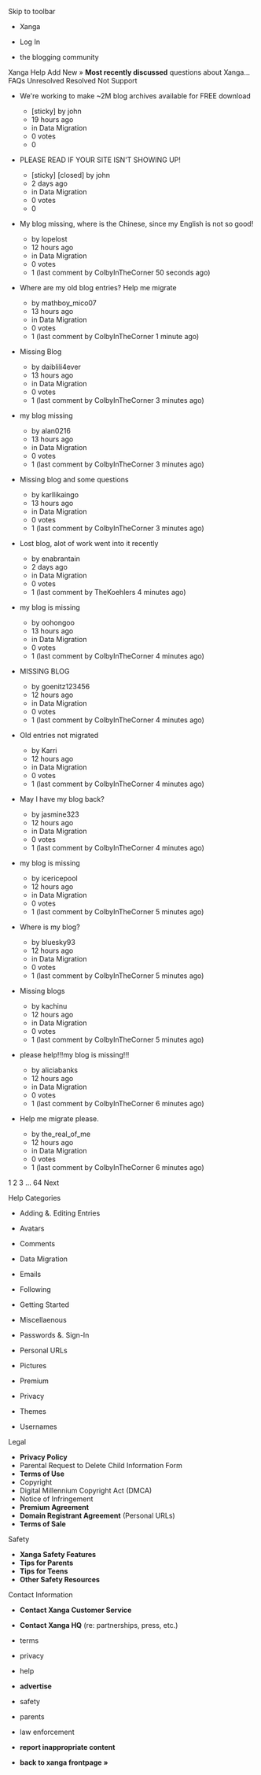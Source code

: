 Skip to toolbar

*   Xanga

*   Log In

*   the blogging community

Xanga Help Add New » **Most recently discussed** questions about Xanga… FAQs Unresolved Resolved Not Support

*   We're working to make ~2M blog archives available for FREE download
    *   \[sticky\] by john
    *   19 hours ago
    *   in Data Migration
    *   0 votes
    *   0
*   PLEASE READ IF YOUR SITE ISN'T SHOWING UP!
    *   \[sticky\] \[closed\] by john
    *   2 days ago
    *   in Data Migration
    *   0 votes
    *   0

*   My blog missing, where is the Chinese, since my English is not so good!
    *   by lopelost
    *   12 hours ago
    *   in Data Migration
    *   0 votes
    *   1 (last comment by ColbyInTheCorner 50 seconds ago)
*   Where are my old blog entries? Help me migrate
    *   by mathboy\_mico07
    *   13 hours ago
    *   in Data Migration
    *   0 votes
    *   1 (last comment by ColbyInTheCorner 1 minute ago)
*   Missing Blog
    *   by daiblili4ever
    *   13 hours ago
    *   in Data Migration
    *   0 votes
    *   1 (last comment by ColbyInTheCorner 3 minutes ago)
*   my blog missing
    *   by alan0216
    *   13 hours ago
    *   in Data Migration
    *   0 votes
    *   1 (last comment by ColbyInTheCorner 3 minutes ago)
*   Missing blog and some questions
    *   by karllikaingo
    *   13 hours ago
    *   in Data Migration
    *   0 votes
    *   1 (last comment by ColbyInTheCorner 3 minutes ago)
*   Lost blog, alot of work went into it recently
    *   by enabrantain
    *   2 days ago
    *   in Data Migration
    *   0 votes
    *   1 (last comment by TheKoehlers 4 minutes ago)
*   my blog is missing
    *   by oohongoo
    *   13 hours ago
    *   in Data Migration
    *   0 votes
    *   1 (last comment by ColbyInTheCorner 4 minutes ago)
*   MISSING BLOG
    *   by goenitz123456
    *   12 hours ago
    *   in Data Migration
    *   0 votes
    *   1 (last comment by ColbyInTheCorner 4 minutes ago)
*   Old entries not migrated
    *   by Karri
    *   12 hours ago
    *   in Data Migration
    *   0 votes
    *   1 (last comment by ColbyInTheCorner 4 minutes ago)
*   May I have my blog back?
    *   by jasmine323
    *   12 hours ago
    *   in Data Migration
    *   0 votes
    *   1 (last comment by ColbyInTheCorner 4 minutes ago)
*   my blog is missing
    *   by icericepool
    *   12 hours ago
    *   in Data Migration
    *   0 votes
    *   1 (last comment by ColbyInTheCorner 5 minutes ago)
*   Where is my blog?
    *   by bluesky93
    *   12 hours ago
    *   in Data Migration
    *   0 votes
    *   1 (last comment by ColbyInTheCorner 5 minutes ago)
*   Missing blogs
    *   by kachinu
    *   12 hours ago
    *   in Data Migration
    *   0 votes
    *   1 (last comment by ColbyInTheCorner 5 minutes ago)
*   please help!!!my blog is missing!!!
    *   by aliciabanks
    *   12 hours ago
    *   in Data Migration
    *   0 votes
    *   1 (last comment by ColbyInTheCorner 6 minutes ago)
*   Help me migrate please.
    *   by the\_real\_of\_me
    *   12 hours ago
    *   in Data Migration
    *   0 votes
    *   1 (last comment by ColbyInTheCorner 6 minutes ago)

1 2 3 ... 64 Next

Help Categories

*   Adding &. Editing Entries
*   Avatars
*   Comments
*   Data Migration
*   Emails
*   Following
*   Getting Started
*   Miscellaenous

*   Passwords &. Sign-In
*   Personal URLs
*   Pictures
*   Premium
*   Privacy
*   Themes
*   Usernames

Legal

*   **Privacy Policy**
*   Parental Request to Delete Child Information Form
*   **Terms of Use**
*   Copyright
*   Digital Millennium Copyright Act (DMCA)
*   Notice of Infringement
*   **Premium Agreement**
*   **Domain Registrant Agreement** (Personal URLs)
*   **Terms of Sale**

Safety

*   **Xanga Safety Features**
*   **Tips for Parents**
*   **Tips for Teens**
*   **Other Safety Resources**

Contact Information

*   **Contact Xanga Customer Service**
*   **Contact Xanga HQ** (re: partnerships, press, etc.)

*   terms
*   privacy
*   help
*   **advertise**

*   safety
*   parents
*   law enforcement
*   **report inappropriate content**

*   **back to xanga frontpage »**
